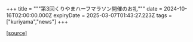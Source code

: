 +++
title = """第3回くりやまハーフマラソン開催のお礼"""
date = 2024-10-16T02:00:00.000Z
expiryDate = 2025-03-07T01:43:27.223Z
tags = ["kuriyama","news"]
+++


[[source]](https://www.town.kuriyama.hokkaido.jp/site/kuriyama-harf/29147.html)
